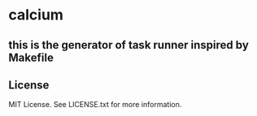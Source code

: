 # calcium

## this is the generator of task runner inspired by Makefile

## License

MIT License. See LICENSE.txt for more information.

